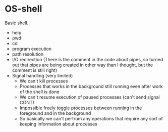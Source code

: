 # OS-shell
  Basic shell.
  - help
  - pwd
  - cd 
  - program execution
  - path resolution
  - I/O redirection (There is the comment in the code about pipes, 
          so turned out that pipes are being created in other way than I thought, but the comment is still right)
  - Signal handling (very limited)
    - We can't kill processes 
    - Processes that works in the background still running even after work of the shell is done
    - We can't resume execution of paused processes (can't send signal CONT)
    - Impossible freely toggle processes between running in the foreground and in the background
    - So basically we can't perfrom any operations that require any sort of keeping information about processes
